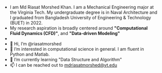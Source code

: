 - I am Md Riasat Morshed Khan. I am a Mechanical Engineering major at the Virginia Tech. My undergraduate degree is in Naval Architecture and I graduated from Bangladesh University of Engineering & Technology (BUET) in 2022. 
-  My research aspiration is broadly centered around **"Computational Fluid Dynamics (CFD)"**, and **"Data-driven Modeling"**
- 
- 👋 Hi, I’m @riasatmorshed
- 👀 I’m interested in computational science in general. I am fluent in Python and Matlab.
- 🌱 I’m currently learning "Data Structure and Algorithm"
- 📫 I can be reached out to mdriasatmorshed@vt.edu

<!---
riasatmorshed/riasatmorshed is a ✨ special ✨ repository because its `README.md` (this file) appears on your GitHub profile.
You can click the Preview link to take a look at your changes.
--->
